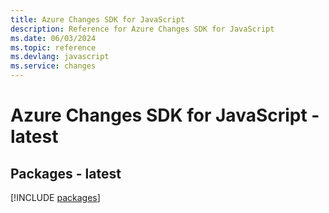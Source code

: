 ```yaml
---
title: Azure Changes SDK for JavaScript
description: Reference for Azure Changes SDK for JavaScript
ms.date: 06/03/2024
ms.topic: reference
ms.devlang: javascript
ms.service: changes
---
```

# Azure Changes SDK for JavaScript - latest
## Packages - latest
[!INCLUDE [packages](changes-index.md)]
